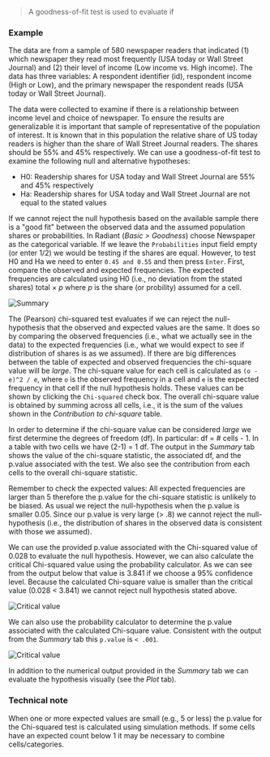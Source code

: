 > A goodness-of-fit test is used to evaluate if

### Example

The data are from a sample of 580 newspaper readers that indicated (1) which newspaper they read most frequently (USA today or Wall Street Journal) and (2) their level of income (Low income vs. High income). The data has three variables: A respondent identifier (id), respondent income (High or Low), and the primary newspaper the respondent reads (USA today or Wall Street Journal).

The data were collected to examine if there is a relationship between income level and choice of newspaper. To ensure the results are generalizable it is important that sample of representative of the population of interest. It is known that in this population the relative share of US today readers is higher than the share of Wall Street Journal readers. The shares should be 55% and 45% respectively. We can use a goodness-of-fit test to examine the following null and alternative hypotheses:

* H0: Readership shares for USA today and Wall Street Journal are 55% and 45% respectively
* Ha: Readership shares for USA today and Wall Street Journal are not equal to the stated values

If we cannot reject the null hypothesis based on the available sample there is a "good fit" between the observed data and the assumed population shares or probabilities. In Radiant (_Basic > Goodness_) choose Newspaper as the categorical variable. If we leave the `Probabilities` input field empty (or enter 1/2) we would be testing if the shares are equal. However, to test H0 and Ha we need to enter `0.45 and 0.55` and then press `Enter`. First, compare the observed and expected frequencies. The expected frequencies are calculated using H0 (i.e., no deviation from the stated shares) total $\times$ $p$ where $p$ is the share (or probility) assumed for a cell.

![Summary](figures_basics/goodness_summary.png)

The (Pearson) chi-squared test evaluates if we can reject the null-hypothesis that the observed and expected values are the same. It does so by comparing the observed frequencies (i.e., what we actually see in the data) to the expected frequencies (i.e., what we would expect to see if distribution of shares is as we assumed). If there are big differences between the table of expected and observed frequencies the chi-square value will be _large_. The chi-square value for each cell is calculated as `(o - e)^2 / e`, where `o` is the observed frequency in a cell and `e` is the expected frequency in that cell if the null hypothesis holds. These values can be shown by clicking the `Chi-squared` check box. The overall chi-square value is obtained by summing across all cells, i.e., it is the sum of the values shown in the _Contribution to chi-square_ table.

In order to determine if the chi-square value can be considered _large_ we first determine the degrees of freedom (df). In particular: df = # cells - 1. In a table with two cells we have (2-1) = 1 df. The output in the _Summary_ tab shows the value of the chi-square statistic, the associated df, and the p.value associated with the test. We also see the contribution from each cells to the overall chi-square statistic.

Remember to check the expected values: All expected frequencies are larger than 5 therefore the p.value for the chi-square statistic is unlikely to be biased. As usual we reject the null-hypothesis when the p.value is smaller 0.05. Since our p.value is very large (> .8) we cannot reject the null-hypothesis (i.e., the distribution of shares in the observed data is consistent with those we assumed).

We can use the provided p.value associated with the Chi-squared value of 0.028 to evaluate the null hypothesis. However, we can also calculate the critical Chi-squared value using the probability calculator. As we can see from the output below that value is 3.841 if we choose a 95% confidence level. Because the calculated Chi-square value is smaller than the critical value (0.028 < 3.841) we cannot reject null hypothesis stated above.

![Critical value](figures_basics/cross_tabs_chi_critical.png)

We can also use the probability calculator to determine the p.value associated with the calculated Chi-square value. Consistent with the output from the _Summary_ tab this `p.value` is `< .001`.

![Critical value](figures_basics/goodness_chi_pvalue.png)

In addition to the numerical output provided in the _Summary_ tab we can evaluate the hypothesis visually (see the _Plot_ tab).

### Technical note

When one or more expected values are small (e.g., 5 or less) the p.value for the Chi-squared test is calculated using simulation methods. If some cells have an expected count below 1 it may be necessary to combine cells/categories.
